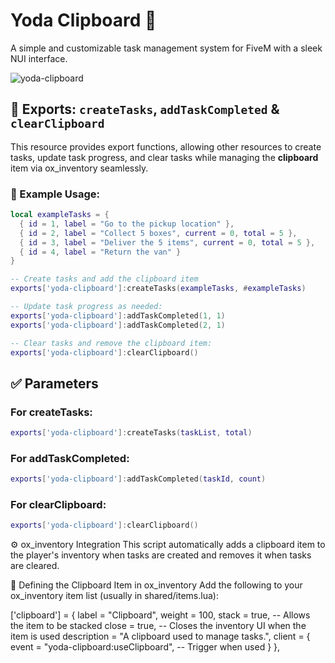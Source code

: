 # Yoda Clipboard 🚀  
A simple and customizable task management system for FiveM with a sleek NUI interface.

![yoda-clipboard](https://github.com/user-attachments/assets/clipboard-placeholder.png)

## 🔧 Exports: `createTasks`, `addTaskCompleted` & `clearClipboard`  
This resource provides export functions, allowing other resources to create tasks, update task progress, and clear tasks while managing the **clipboard** item via ox_inventory seamlessly.

### 📌 Example Usage:
```lua
local exampleTasks = {
  { id = 1, label = "Go to the pickup location" },
  { id = 2, label = "Collect 5 boxes", current = 0, total = 5 },
  { id = 3, label = "Deliver the 5 items", current = 0, total = 5 },
  { id = 4, label = "Return the van" }
}

-- Create tasks and add the clipboard item
exports['yoda-clipboard']:createTasks(exampleTasks, #exampleTasks)

-- Update task progress as needed:
exports['yoda-clipboard']:addTaskCompleted(1, 1)
exports['yoda-clipboard']:addTaskCompleted(2, 1)

-- Clear tasks and remove the clipboard item:
exports['yoda-clipboard']:clearClipboard()
```

## ✅ Parameters
### For createTasks:
```lua
exports['yoda-clipboard']:createTasks(taskList, total)
```
### For addTaskCompleted:
```lua
exports['yoda-clipboard']:addTaskCompleted(taskId, count)
```
### For clearClipboard:
```lua
exports['yoda-clipboard']:clearClipboard()
```

⚙️ ox_inventory Integration
This script automatically adds a clipboard item to the player's inventory when tasks are created and removes it when tasks are cleared.

📝 Defining the Clipboard Item in ox_inventory
Add the following to your ox_inventory item list (usually in shared/items.lua):

['clipboard'] = {
    label = "Clipboard",
    weight = 100,
    stack = true,        -- Allows the item to be stacked
    close = true,        -- Closes the inventory UI when the item is used
    description = "A clipboard used to manage tasks.",
    client = {
        event = "yoda-clipboard:useClipboard", -- Trigger when used
    }
},
